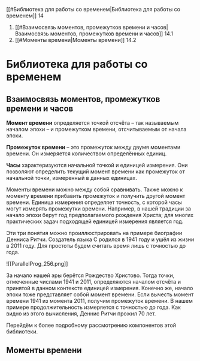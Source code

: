 
[[#Библиотека для работы со временем|Библиотека для работы со временем]] 14
1. [[#Взаимосвязь моментов, промежутков времени и часов|Взаимосвязь моментов, промежутков времени и часов]] 14.1
2. [[#Моменты времени|Моменты времени]] 14.2


# Библиотека для работы со временем

## Взаимосвязь моментов, промежутков времени и часов

**Момент времени** определяется точкой отсчёта – так называемым началом эпохи – и промежутком времени, отсчитываемым от начала эпохи.

**Промежуток времени** – это промежуток между двумя моментами времени. Он измеряется количеством определённых единиц.

**Часы** характеризуются начальной точкой и единицей измерения. Они позволяют определить текущий момент времени как промежуток от начальной точки, измеренный в данных единицах.

Моменты времени можно между собой сравнивать. Также можно к моменту времени прибавить промежуток и получить другой момент времени. Единица измерения определяет точность, с которой часы могут измерять промежутки времени. Например, в нашей традиции за начало эпохи берут год предполагаемого рождения Христа; для многих практических задач подходящей единицей измерения является год.

Эти три понятия можно проиллюстрировать на примере биографии Денниса Ритчи. Создатель языка C родился в 1941 году и ушёл из жизни в 2011 го­ду. Для простоты будем считать время лишь с точностью до года.

![[ParallelProg_256.png]]

За начало нашей эры берётся Рождество Христово. Тогда точки, отмеченные числами 1941 и 2011, определяются началом отсчёта и принятой в данном контексте единицей измерения. Конечно же, начало эпохи тоже представляет собой момент времени. Если вычесть момент времени 1941 из момента 2011, получим промежуток времени. В нашем примере продолжительность измеряется с точностью до года. Как видно из этого вычисления, Деннис Ритчи прожил 70 лет.

Перейдём к более подробному рассмотрению компонентов этой библиотеки.

## Моменты времени

































